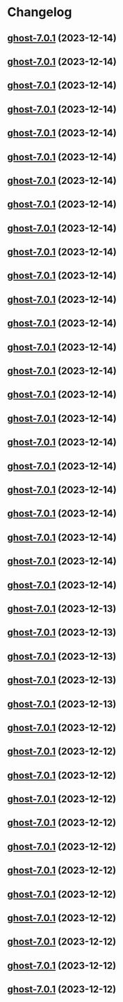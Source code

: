 # Changelog



## [ghost-7.0.1](https://github.com/truecharts/charts/compare/ghost-6.0.62...ghost-7.0.1) (2023-12-14)




## [ghost-7.0.1](https://github.com/truecharts/charts/compare/ghost-6.0.62...ghost-7.0.1) (2023-12-14)




## [ghost-7.0.1](https://github.com/truecharts/charts/compare/ghost-6.0.62...ghost-7.0.1) (2023-12-14)




## [ghost-7.0.1](https://github.com/truecharts/charts/compare/ghost-6.0.62...ghost-7.0.1) (2023-12-14)




## [ghost-7.0.1](https://github.com/truecharts/charts/compare/ghost-6.0.62...ghost-7.0.1) (2023-12-14)




## [ghost-7.0.1](https://github.com/truecharts/charts/compare/ghost-6.0.62...ghost-7.0.1) (2023-12-14)




## [ghost-7.0.1](https://github.com/truecharts/charts/compare/ghost-6.0.62...ghost-7.0.1) (2023-12-14)




## [ghost-7.0.1](https://github.com/truecharts/charts/compare/ghost-6.0.62...ghost-7.0.1) (2023-12-14)




## [ghost-7.0.1](https://github.com/truecharts/charts/compare/ghost-6.0.62...ghost-7.0.1) (2023-12-14)




## [ghost-7.0.1](https://github.com/truecharts/charts/compare/ghost-6.0.62...ghost-7.0.1) (2023-12-14)




## [ghost-7.0.1](https://github.com/truecharts/charts/compare/ghost-6.0.62...ghost-7.0.1) (2023-12-14)




## [ghost-7.0.1](https://github.com/truecharts/charts/compare/ghost-6.0.62...ghost-7.0.1) (2023-12-14)




## [ghost-7.0.1](https://github.com/truecharts/charts/compare/ghost-6.0.62...ghost-7.0.1) (2023-12-14)




## [ghost-7.0.1](https://github.com/truecharts/charts/compare/ghost-6.0.62...ghost-7.0.1) (2023-12-14)




## [ghost-7.0.1](https://github.com/truecharts/charts/compare/ghost-6.0.62...ghost-7.0.1) (2023-12-14)




## [ghost-7.0.1](https://github.com/truecharts/charts/compare/ghost-6.0.62...ghost-7.0.1) (2023-12-14)




## [ghost-7.0.1](https://github.com/truecharts/charts/compare/ghost-6.0.62...ghost-7.0.1) (2023-12-14)




## [ghost-7.0.1](https://github.com/truecharts/charts/compare/ghost-6.0.62...ghost-7.0.1) (2023-12-14)




## [ghost-7.0.1](https://github.com/truecharts/charts/compare/ghost-6.0.62...ghost-7.0.1) (2023-12-14)




## [ghost-7.0.1](https://github.com/truecharts/charts/compare/ghost-6.0.62...ghost-7.0.1) (2023-12-14)




## [ghost-7.0.1](https://github.com/truecharts/charts/compare/ghost-6.0.62...ghost-7.0.1) (2023-12-14)




## [ghost-7.0.1](https://github.com/truecharts/charts/compare/ghost-6.0.62...ghost-7.0.1) (2023-12-14)




## [ghost-7.0.1](https://github.com/truecharts/charts/compare/ghost-6.0.62...ghost-7.0.1) (2023-12-14)




## [ghost-7.0.1](https://github.com/truecharts/charts/compare/ghost-6.0.62...ghost-7.0.1) (2023-12-14)




## [ghost-7.0.1](https://github.com/truecharts/charts/compare/ghost-6.0.62...ghost-7.0.1) (2023-12-13)




## [ghost-7.0.1](https://github.com/truecharts/charts/compare/ghost-6.0.62...ghost-7.0.1) (2023-12-13)




## [ghost-7.0.1](https://github.com/truecharts/charts/compare/ghost-6.0.62...ghost-7.0.1) (2023-12-13)




## [ghost-7.0.1](https://github.com/truecharts/charts/compare/ghost-6.0.62...ghost-7.0.1) (2023-12-13)




## [ghost-7.0.1](https://github.com/truecharts/charts/compare/ghost-6.0.62...ghost-7.0.1) (2023-12-13)




## [ghost-7.0.1](https://github.com/truecharts/charts/compare/ghost-6.0.62...ghost-7.0.1) (2023-12-12)




## [ghost-7.0.1](https://github.com/truecharts/charts/compare/ghost-6.0.62...ghost-7.0.1) (2023-12-12)




## [ghost-7.0.1](https://github.com/truecharts/charts/compare/ghost-6.0.62...ghost-7.0.1) (2023-12-12)




## [ghost-7.0.1](https://github.com/truecharts/charts/compare/ghost-6.0.62...ghost-7.0.1) (2023-12-12)




## [ghost-7.0.1](https://github.com/truecharts/charts/compare/ghost-6.0.62...ghost-7.0.1) (2023-12-12)




## [ghost-7.0.1](https://github.com/truecharts/charts/compare/ghost-6.0.62...ghost-7.0.1) (2023-12-12)




## [ghost-7.0.1](https://github.com/truecharts/charts/compare/ghost-6.0.62...ghost-7.0.1) (2023-12-12)




## [ghost-7.0.1](https://github.com/truecharts/charts/compare/ghost-6.0.62...ghost-7.0.1) (2023-12-12)




## [ghost-7.0.1](https://github.com/truecharts/charts/compare/ghost-6.0.62...ghost-7.0.1) (2023-12-12)




## [ghost-7.0.1](https://github.com/truecharts/charts/compare/ghost-6.0.62...ghost-7.0.1) (2023-12-12)




## [ghost-7.0.1](https://github.com/truecharts/charts/compare/ghost-6.0.62...ghost-7.0.1) (2023-12-12)




## [ghost-7.0.1](https://github.com/truecharts/charts/compare/ghost-6.0.62...ghost-7.0.1) (2023-12-12)

